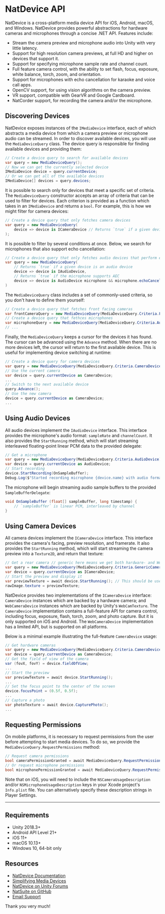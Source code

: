 # NatDevice API
NatDevice is a cross-platform media device API for iOS, Android, macOS, and Windows. NatDevice provides powerful abstractions for hardware cameras and microphones through a concise .NET API. Features include:
- Stream the camera preview and microphone audio into Unity with very little latency.
- Support for high resolution camera previews, at full HD and higher on devices that support it.
- Support for specifying microphone sample rate and channel count.
- Full feature camera control, with the ability to set flash, focus, exposure, white balance, torch, zoom, and orientation.
- Support for microphones with echo cancellation for karaoke and voice call apps.
- OpenCV support, for using vision algorithms on the camera preview.
- VR support, compatible with GearVR and Google Cardboard.
- NatCorder support, for recording the camera and/or the microphone.

## Discovering Devices
NatDevice exposes instances of the `IMediaDevice` interface, each of which abstracts a media device from which a camera preview or microphone audio can be streamed. In order to discover available devices, you will use the `MediaDeviceQuery` class. The device query is responsible for finding available devices and providing them:
```csharp
// Create a device query to search for available devices
var query = new MediaDeviceQuery();
// Now we can get the currently selected device
IMediaDevice device = query.currentDevice;
// Or we can get all of the available devices
IMediaDevice[] devices = query.devices;
```

It is possible to search only for devices that meet a specific set of criteria. The `MediaDeviceQuery` constructor accepts an array of criteria that can be used to filter for devices. Each criterion is provided as a function which takes in an `IMediaDevice` and returns a `bool`. For example, this is how we might filter for camera devices:
```csharp
// Create a device query that only fetches camera devices
var query = new MediaDeviceQuery(
    device => device is ICameraDevice // Returns `true` if a given device is a camera device
);
```

It is possible to filter by several conditions at once. Below, we search for microphones that also support echo cancellation:
```csharp
// Create a device query that only fetches audio devices that perform echo cancellation
var query = new MediaDeviceQuery(
    // Returns `true` if a given device is an audio device
    device => device is IAudioDevice,
    // Returns `true` if the microphone supports AEC
    device => device is AudioDevice microphone && microphone.echoCancellation
)
```

The `MediaDeviceQuery` class includes a set of commonly-used criteria, so you don't have to define them yourself:
```csharp
// Create a device query that fetches front facing cameras
var frontCameraQuery = new MediaDeviceQuery(MediaDeviceQuery.Criteria.FrontFacing);
// Create a device query that fethces microphones
var microphoneQuery = new MediaDeviceQuery(MediaDeviceQuery.Criteria.AudioDevice);
// ...
```

Finally, the `MediaDeviceQuery` keeps a cursor for the devices it has found. The cursor can be advanced using the `Advance` method. When there are no more devices left, the cursor will return to the first available device. This is useful for implementing device switching at runtime:
```csharp
// Create a device query for camera devices
var query = new MediaDeviceQuery(MediaDeviceQuery.Criteria.CameraDevice);
// Use the current camera
var device = query.currentDevice as CameraDevice;
...
// Switch to the next available device
query.Advance();
// Use the new camera
device = query.currentDevice as CameraDevice;
...
```

## Using Audio Devices
All audio devices implement the `IAudioDevice` interface. This interface provides the microphone's audio format: `sampleRate` and `channelCount`. It also provides the `StartRunning` method, which will start streaming interleaved floating-point linear PCM data to the provided delegate:
```csharp
// Get a microphone
var query = new MediaDeviceQuery(MediaDeviceQuery.Criteria.AudioDevice);
var device = query.currentDevice as AudioDevice;
// Start recording
device.StartRecording(OnSampleBuffer);
Debug.Log($"Started recording microphone {device.name} with audio format: {device.sampleRate}Hz, {device.channelCount} channels");
```

The microphone will begin streaming audio sample buffers to the provided `SampleBufferDelegate`:
```csharp
void OnSampleBuffer (float[] sampleBuffer, long timestamp) {
    // `sampleBuffer` is linear PCM, interleaved by channel
}
```

## Using Camera Devices
All camera devices implement the `ICameraDevice` interface. This interface provides the camera's facing, preview resolution, and framerate. It also provides the `StartRunning` method, which will start streaming the camera preview into a `Texture2D`, and return that texture:
```csharp
// Get a rear camera // generic here means we get both hardware- and WebCamTexture-backed cameras
var query = new MediaDeviceQuery(MediaDeviceQuery.Criteria.GenericCameraDevice);
var device = query.currentDevice as ICameraDevice;
// Start the preview and display it
var previewTexture = await device.StartRunning(); // This should be used in an `async` function
rawImage.texture = previewTexture;
```

NatDevice provides two implementations of the `ICameraDevice` interface: `CameraDevice` instances which are backed by a hardware camera; and `WebCameraDevice` instances which are backed by Unity's `WebCamTexture`. The `CameraDevice` implementation contains a full-feature API for camera control, including focus, exposure, flash, torch, zoom, and photo capture. But it is only supported on iOS and Android. The `WebCameraDevice` implementation has a limited API, but is supported on all platforms.

Below is a minimal example illustrating the full-feature `CameraDevice` usage:
```csharp
// Get hardware cameras
var query = new MediaDeviceQuery(MediaDeviceQuery.Criteria.CameraDevice);
var device = query.currentDevice as CameraDevice;
// Get the field of view of the camera
var (fovX, fovY) = device.fieldOfView;
...
// Start the preview
var previewTexture = await device.StartRunning();
...
// Set the focus point to the center of the screen
device.focusPoint = (0.5f, 0.5f);
...
// Capture a photo
var photoTexture = await device.CapturePhoto();
...
```

## Requesting Permissions
On mobile platforms, it is necessary to request permissions from the user before attempting to start media devices. To do so, we provide the `MediaDeviceQuery.RequestPermissions` method:
```csharp
// Request camera permissions
bool cameraPermissionGranted = await MediaDeviceQuery.RequestPermissions<ICameraDevice>();
// Or request microphone permissions
bool microphonePermissionGranted = await MediaDeviceQuery.RequestPermissions<IAudioDevice>();
```

Note that on iOS, you will need to include the `NSCameraUsageDescription` and/or `NSMicrophoneUsageDescription` keys in your Xcode project's `Info.plist` file. You can alternatively specify these description strings in Player Settings.

___

## Requirements
- Unity 2018.3+
- Android API Level 21+
- iOS 11+
- macOS 10.13+
- Windows 10, 64-bit only

## Resources
- [NatDevice Documentation](https://docs.natsuite.io/natdevice/)
- [Simplifying Media Devices](https://medium.com/natsuite/natdevice-simplifying-media-devices-619fc97c74)
- [NatDevice on Unity Forums](https://forum.unity.com/threads/natdevice-media-device-api.374690/)
- [NatSuite on GitHub](https://github.com/natsuite)
- [Email Support](mailto:olokobayusuf@gmail.com)

Thank you very much!